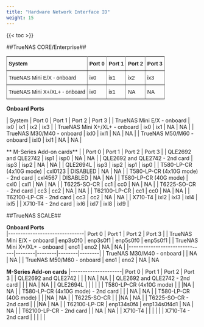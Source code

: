 ```yaml
---
title: "Hardware Network Interface ID"
weight: 15
---
```


{{< toc >}}

##TrueNAS CORE/Enterprise##

<style type="text/css">
.tg  {border-collapse:collapse;border-spacing:0;}
.tg td{font-family:Arial, sans-serif;font-size:14px;padding:10px 5px;border-style:solid;border-width:1px;overflow:hidden;word-break:normal;border-color:black;}
.tg th{font-family:Arial, sans-serif;font-size:14px;font-weight:normal;padding:10px 5px;border-style:solid;border-width:1px;overflow:hidden;word-break:normal;border-color:black;}
.tg .tg-0pky{border-color:inherit;text-align:left;vertical-align:top}
</style>
<table class="tg">
  <tr>
    <th class="tg-0pky"><b>System</b></th>
    <th class="tg-0pky"><b>Port 0</b></th>
    <th class="tg-0pky"><b>Port 1</b></th>
    <th class="tg-0pky"><b>Port 2</b></th>
    <th class="tg-0pky"><b>Port 3</b></th>
  </tr>
  <tr>
    <td class="tg-0pky">TrueNAS Mini E/X - onboard</td>
    <td class="tg-0pky">ix0</td>
    <td class="tg-0pky">ix1</td>
    <td class="tg-0pky">ix2</td>
    <td class="tg-0pky">ix3</td>
  </tr>
  <tr>
    <td class="tg-0pky">TrueNAS Mini X+/XL+ - onboard</td>
    <td class="tg-0pky">ix0</td>
    <td class="tg-0pky">ix1</td>
    <td class="tg-0pky">NA</td>
    <td class="tg-0pky">NA</td>
  </tr>
</table>

**Onboard Ports**

| System | Port 0 | Port 1 | Port 2 | Port 3 |
| TrueNAS Mini E/X - onboard | ix0 | ix1 | ix2 | ix3 |
| TrueNAS Mini X+/XL+ - onboard | ix0 | ix1 | NA | NA |
| TrueNAS M30/M40 - onboard | ixl0 | ixl1 | NA | NA |
| TrueNAS M50/M60 - onboard | ixl0 | ixl1 | NA | NA |

** M-Series Add-on cards**
| | Port 0 | Port 1 | Port 2 | Port 3 |
| QLE2692 and QLE2742 | isp1 | isp0 | NA | NA |
| QLE2692 and QLE2742 - 2nd card | isp3 | isp2 | NA | NA |
| QLE2694L | isp3 | isp2 | isp1 | isp0 |
| T580-LP-CR (4x10G mode) | cxl0123 | DISABLED | NA | NA |
| T580-LP-CR (4x10G mode) - 2nd card | cxl4567 | DISABLED | NA | NA |
| T580-LP-CR (40G mode) | cxl0 | cxl1 | NA | NA |
| T6225-SO-CR | cc1 | cc0 | NA | NA |
| T6225-SO-CR - 2nd card | cc3 | cc2 | NA | NA |
| T62100-LP-CR | cc1 | cc0 | NA | NA |
| T62100-LP-CR - 2nd card | cc3 | cc2 | NA | NA |
| X710-T4 | ixl2 | ixl3 | ixl4 | ixl5 |
| X710-T4 - 2nd card | ixl6 | ixl7 | ixl8 | ixl9 |

##TrueNAS SCALE##

**Onboard Ports**	
|-------------------------------| Port 0 | Port 1 | Port 2 | Port 3 |
| TrueNAS Mini E/X - onboard | enp3s0f0 | enp3s0f1 | enp5s0f0 | enp5s0f1 |
| TrueNAS Mini X+/XL+ - onboard | eno1 | eno2 | NA | NA |
|-------------------------------|--------|--------|--------|--------|
| TrueNAS M30/M40 - onboard | | NA | NA |
| TrueNAS M50/M60 - onboard | eno1 | eno2 | NA | NA

**M-Series Add-on cards**
|---------------------| Port 0 | Port 1 | Port 2 | Port 3 |
| QLE2692 and QLE2742 | | | NA | NA |
| QLE2692 and QLE2742 - 2nd card | | | NA | NA |
| QLE2694L | | | | |
| T580-LP-CR (4x10G mode) | | |NA | NA |
| T580-LP-CR (4x10G mode) - 2nd card | | | NA | NA |
| T580-LP-CR (40G mode) | | |NA | NA |
| T6225-SO-CR | | |NA | NA |
| T6225-SO-CR - 2nd card | | |NA | NA |
| T62100-LP-CR | enp134s0f4 | enp134s0f4d1 | NA | NA |
| T62100-LP-CR - 2nd card | | NA | NA |
| X710-T4 | | | | |
| X710-T4 - 2nd card | | | | |
